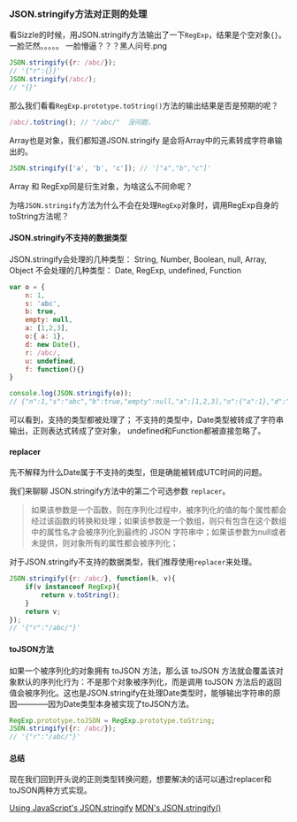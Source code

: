 ### JSON.stringify方法对正则的处理
看Sizzle的时候，用JSON.stringify方法输出了一下`RegExp`，结果是个空对象`{}`。一脸茫然。。。。。 一脸懵逼？？？黑人问号.png

``` javascript
JSON.stringify({r: /abc/});
// '{"r":{}}'
JSON.stringify(/abc/);
// "{}"
```

那么我们看看`RegExp.prototype.toString()`方法的输出结果是否是预期的呢？

``` javascript
/abc/.toString(); // "/abc/"  没问题，
```

Array也是对象，我们都知道JSON.stringify 是会将Array中的元素转成字符串输出的。

``` javascript
JSON.stringify(['a', 'b', 'c']); // '["a","b","c"]'
```

Array 和 RegExp同是衍生对象，为啥这么不同命呢？

为啥`JSON.stringify`方法为什么不会在处理`RegExp`对象时，调用RegExp自身的toString方法呢？


#### JSON.stringify不支持的数据类型

JSON.stringify会处理的几种类型： String, Number, Boolean, null, Array, Object
不会处理的几种类型： Date, RegExp, undefined, Function

``` javascript
var o = {
    n: 1,
    s: 'abc',
    b: true,
    empty: null,
    a: [1,2,3],
    o:{ a: 1},
    d: new Date(),
    r: /abc/,
    u: undefined,
    f: function(){}
}

console.log(JSON.stringify(o));
// {"n":1,"s":"abc","b":true,"empty":null,"a":[1,2,3],"o":{"a":1},"d":"2018-07-05T02:49:37.194Z","r":{}}
```
可以看到，支持的类型都被处理了； 不支持的类型中，Date类型被转成了字符串输出，正则表达式转成了空对象， undefined和Function都被直接忽略了。

#### replacer

先不解释为什么Date属于不支持的类型，但是确能被转成UTC时间的问题。

我们来聊聊 JSON.stringify方法中的第二个可选参数 `replacer`。

> 如果该参数是一个函数，则在序列化过程中，被序列化的值的每个属性都会经过该函数的转换和处理；如果该参数是一个数组，则只有包含在这个数组中的属性名才会被序列化到最终的 JSON 字符串中；如果该参数为null或者未提供，则对象所有的属性都会被序列化；

对于JSON.stringify不支持的数据类型，我们推荐使用`replacer`来处理。

``` javascript
JSON.stringify({r: /abc/}, function(k, v){
    if(v instanceof RegExp){
        return v.toString();
    }
    return v;
});
// '{"r":"/abc/"}'
```

#### toJSON方法
如果一个被序列化的对象拥有 toJSON 方法，那么该 toJSON 方法就会覆盖该对象默认的序列化行为：不是那个对象被序列化，而是调用 toJSON 方法后的返回值会被序列化。这也是JSON.stringify在处理Date类型时，能够输出字符串的原因————因为Date类型本身被实现了toJSON方法。

``` javascript
RegExp.prototype.toJSON = RegExp.prototype.toString;
JSON.stringify({r: /abc/});
// '{"r":"/abc/"}'
```


#### 总结
现在我们回到开头说的正则类型转换问题，想要解决的话可以通过replacer和toJSON两种方式实现。

[Using JavaScript's JSON.stringify](https://www.dyn-web.com/tutorials/php-js/json/stringify.php)
[MDN's JSON.stringify()](https://developer.mozilla.org/zh-CN/docs/Web/JavaScript/Reference/Global_Objects/JSON/stringify)